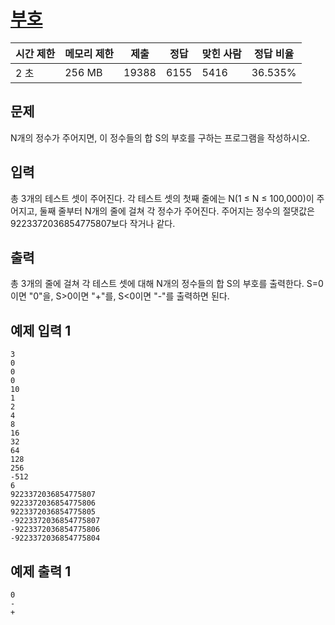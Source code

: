# [부호](https://www.acmicpc.net/problem/1247)

| 시간 제한 | 메모리 제한 | 제출 | 정답 | 맞힌 사람 | 정답 비율 |
| --- | --- | --- | --- | --- | --- |
| 2 초 | 256 MB | 19388 | 6155 | 5416 | 36.535% |

## 문제

N개의 정수가 주어지면, 이 정수들의 합 S의 부호를 구하는 프로그램을 작성하시오.

## 입력

총 3개의 테스트 셋이 주어진다. 각 테스트 셋의 첫째 줄에는 N(1 ≤ N ≤ 100,000)이 주어지고, 둘째 줄부터 N개의 줄에 걸쳐 각 정수가 주어진다. 주어지는 정수의 절댓값은 9223372036854775807보다 작거나 같다.

## 출력

총 3개의 줄에 걸쳐 각 테스트 셋에 대해 N개의 정수들의 합 S의 부호를 출력한다. S=0이면 "0"을, S>0이면 "+"를, S<0이면 "-"를 출력하면 된다.

## 예제 입력 1

```
3
0
0
0
10
1
2
4
8
16
32
64
128
256
-512
6
9223372036854775807
9223372036854775806
9223372036854775805
-9223372036854775807
-9223372036854775806
-9223372036854775804

```

## 예제 출력 1

```
0
-
+
```
